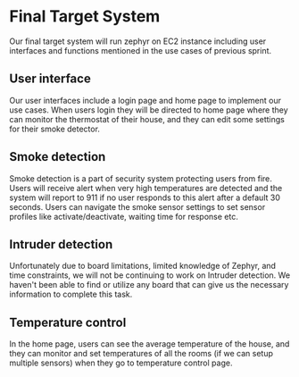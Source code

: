 # Final Target System
Our final target system will run zephyr on EC2 instance including user interfaces and functions mentioned in the use cases of previous sprint.
## User interface
Our user interfaces include a login page and home page to implement our use cases. When users login they will be directed to home page where they can monitor the thermostat of their house, and they can edit some settings for their smoke detector.
## Smoke detection
Smoke detection is a part of security system protecting users from fire. Users will receive alert when very high temperatures are detected and the system will report to 911 if no user responds to this alert after a default 30 seconds. Users can navigate the smoke sensor settings to set sensor profiles like activate/deactivate, waiting time for response etc.
## Intruder detection
Unfortunately due to board limitations, limited knowledge of Zephyr, and time constraints, we will not be continuing to work on Intruder detection. We haven't been able to find or utilize any board that can give us the necessary information to complete this task.
## Temperature control
In the home page, users can see the average temperature of the house, and they can monitor and set temperatures of all the rooms (if we can setup multiple sensors) when they go to temperature control page.
